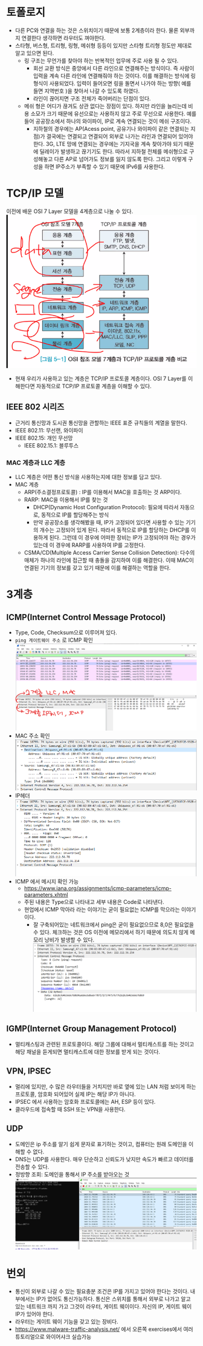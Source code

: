 # 토폴로지 
- 다른 PC와 연결을 하는 것은 스위치이기 때문에 보통 2계층이라 한다. 물론 외부까지 연결한다 생각하면 라우터도 껴야한다.
- 스타형, 버스형, 트리형, 링형, 메쉬형 등등이 있지만 스타형 트리형 정도만 제대로 알고 있으면 된다.
	- 링 구조는 무언가를 찾아야 하는 반복적인 업무에 주로 사용 될 수 있다.
		- 회선 교환 방식은 중앙에서 다른 라인으로 연결해주는 방식이다. 즉 사람이 입력을 계속 다른 라인에 연결해줘야 하는 것이다. 이를 해결하는 방식에 링 형식이 사용되었다. 입력이 들어오면 링을 돌면서 나가야 하는 방향( 예를 들면 지역번호 )을 찾아서 나갈 수 있도록 하였다.
		- 라인이 끊어지면 구조 전체가 죽어버리는 단점이 있다.
	- 메쉬 형은 어디가 끊겨도 상관 없다는 장점이 있다. 하지만 라인을 늘리는데 비용 소모가 크기 때문에 유선으로는 사용하지 않고 주로 무선으로 사용한다. 예를 들어 공공장소에서 하나의 와이파이, IP로 계속 연결되는 것이 메쉬 구조이다. 
		- 지하철의 경우에는 AP(Acess point, 공유기나 와이파이 같은 연결되는 지점)가 결국에는 연결되고 연결되어 외부로 나가는 라인과 연결되어 있어야 한다. 3G, LTE 망에 연결되는 경우에는 기지국을 계속 찾아가야 되기 때문에 딜레이가 발생하고 끊기기도 한다. 따라서 지하철 전체를 메쉬형으로 구성해놓고 다른 AP로 넘어가도 정보를 잃지 않도록 한다. 그리고 이렇게 구성을 하면 IP주소가 부족할 수 있기 때문에 IPv6를 사용한다.

# TCP/IP 모델
이전에 배운 OSI 7 Layer 모델을 4계층으로 나눌 수 있다. 
![](images/Pasted%20image%2020221221102837.png)
- 현재 우리가 사용하고 있는 계층은 TCP/IP 프로토콜 계층이다. OSI 7 Layer를 이해한다면 자동적으로 TCP/IP 프로토콜 계층을 이해할 수 있다.
## IEEE 802 시리즈
- 근거리 통신망과 도시권 통신망을 관할하는 IEEE 표준 규칙들의 계열을 말한다.
- IEEE 802.11: 무선랜, 와이파이
- IEEE 802.15: 개인 무선망
	- IEEE 802.15.1: 블루투스
### MAC 계층과 LLC 계층
- LLC 계층은 어떤 통신 방식을 사용하는지에 대한 정보를 담고 있다.
- MAC 계층
	- ARP(주소결정프로토콜) : IP를 이용해서 MAC을 호출하는 것 ARP이다.
	- RARP: MAC을 이용해서 IP를 찾는 것
		- DHCP(Dynamic Host Configuration Protocol): 필요에 따라서 자동으로, 동적으로 IP를 할당해주는 방식
		- 만약 공공장소를 생각해봤을 때, IP가 고정되어 있다면 사용할 수 있는 기기의 개수는 고정되어 있게 된다. 따라서 동적으로 IP를 할당하는 DHCP를 이용하게 된다. 그런데 이 경우에 어떠한 장비는 IP가 고정되어야 하는 경우가 있는데 이 경우에 RARP를 사용하여 IP를 고정한다.
	- CSMA/CD(Multiple Access Carrier Sense Collision Detection): 다수의 매체가 하나의 라인에 접근할 때 충돌을 감지하여 이를 해결한다. 이때 MAC이 연결된 기기의 정보를 갖고 있기 때문에 이를 해결하는 역할을 한다. 

# 3계층
## ICMP(Internet Control Message Protocol)
- Type, Code, Checksum으로 이루어져 있다. 
- `ping 게이트웨이 주소` 로 ICMP 확인
![](images/Pasted%20image%2020221221112640.png)
- MAC 주소 확인
![](images/Pasted%20image%2020221221113211.png)
- IP헤더
![](images/Pasted%20image%2020221221113340.png)
- ICMP 에서 메시지 확인 가능
	- https://www.iana.org/assignments/icmp-parameters/icmp-parameters.xhtml
	- 주된 내용은 Type으로 나타내고 세부 내용은 Code로 나타낸다.
	- 현업에서 ICMP 막아라 라는 이야기는 굳이 필요없는 ICMP를 막으라는 이야기이다.
		- 잘 구축되어있는 네트워크에서 ping은 굳이 필요없으므로 8,0은 필요없을 수 있다. 체크하는 것은 OS 이전에 메모리에서 하기 때문에 의도치 않게 메모리 낭비가 발생할 수 있다.
![](images/Pasted%20image%2020221221113417.png)

## IGMP(Internet Group Management Protocol)
- 멀티캐스팅과 관련된 프로토콜이다. 해당 그룹에 대해서 멀티캐스트를 하는 것이고 해당 채널을 듣게되면 멀티캐스트에 대한 정보를 받게 되는 것이다.

## VPN, IPSEC
- 멀리에 있지만, 수 많은 라우터들을 거치지만 바로 옆에 있는 LAN 처럼 보이게 하는 프로토콜, 암호화 되어있어 실제 IP는 해당 IP가 아니다.
- IPSEC 에서 사용하는 암호화 프로토콜에는 AH, ESP 등이 있다.
- 클라우드에 접속할 때 SSH 또는 VPN을 사용한다.

## UDP
- 도메인은 ip 주소를 알기 쉽게 문자로 표기하는 것이고, 컴퓨터는 원래 도메인을 이해할 수 없다.
- DNS는 UDP를 사용한다. 매우 단순하고 신뢰도가 낮지만 속도가 빠르고 데이터를 전송할 수 있다. 
- 정방향 조회: 도메인을 통해서 IP 주소를 받아오는 것
![](images/Pasted%20image%2020221221123107.png)
# 번외
- 통신이 외부로 나갈 수 있는 필요충분 조건은 IP를 가지고 있어야 한다는 것이다. 내부에서는 IP가 없어도 통신가능하다. 통신은 스위치를 통해서 외부로 나가고 알고 있는 네트워크 까지 가고 그것이 라우터, 게이트 웨이이다. 자신의 IP, 게이트 웨이 IP가 있어야 한다.
- 라우터는 게이트 웨이 기능을 갖고 있는 장비다.
- https://www.malware-traffic-analysis.net/ 에서 오른쪽 exercises에서 여러 튜토리얼으로 와이어샤크 실습가능